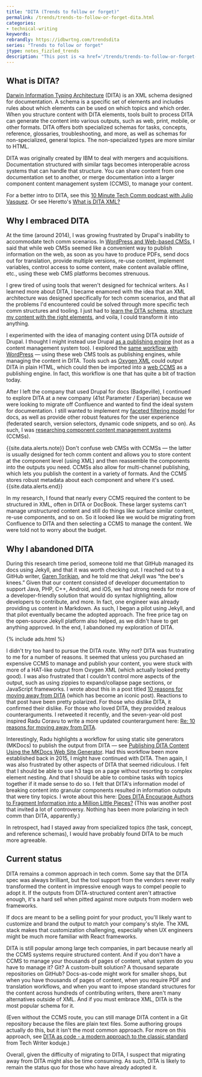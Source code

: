 ```yaml
---
title: "DITA (Trends to follow or forget)"
permalink: /trends/trends-to-follow-or-forget-dita.html
categories:
- technical-writing
keywords:
rebrandly: https://idbwrtng.com/trendsdita
series: "Trends to follow or forget"
jtype: notes_fizzled_trends
description: "This post is <a href='/trends/trends-to-follow-or-forget-intro.html'>part of a series</a> that explores tech comm trends that I've either followed or forgotten, and why. The overall goal is to better understand the reasons that drive trend adoption or abandonment in my personal career. This post focuses on DITA."
---
```


## What is DITA?

[Darwin Information Typing Architecture](https://en.wikipedia.org/wiki/Darwin_Information_Typing_Architecture) (DITA) is an XML schema designed for documentation. A schema is a specific set of elements and includes rules about which elements can be used on which topics and which order. When you structure content with DITA elements, tools built to process DITA can generate the content into various outputs, such as web, print, mobile, or other formats. DITA offers both specialized schemas for tasks, concepts, reference, glossaries, troubleshooting, and more, as well as schemas for non-specialized, general topics. The non-specialized types are more similar to HTML.

DITA was originally created by IBM to deal with mergers and acquisitions. Documentation structured with similar tags becomes interoperable across systems that can handle that structure. You can share content from one documentation set to another, or merge documentation into a larger component content management system (CCMS), to manage your content.

For a better intro to DITA, see this [10 Minute Tech Comm podcast with Julio Vasquez](https://podcasts.apple.com/us/podcast/julio-vazquez-on-dita-and-the-technical-work/id920575683?i=1000545300075). Or see Heretto's [What is DITA XML?](https://heretto.com/what-is-dita-xml/)

## Why I embraced DITA

At the time (around 2014), I was growing frustrated by Drupal's inability to accommodate tech comm scenarios. In [WordPress and Web-based CMSs](/trends/trends-to-follow-or-forget-wordpress.html), I said that while web CMSs seemed like a convenient way to publish information on the web, as soon as you have to produce PDFs, send docs out for translation, provide multiple versions, re-use content, implement variables, control access to some content, make content available offline, etc., using these web CMS platforms becomes strenuous.

I grew tired of using tools that weren't designed for technical writers. As I learned more about DITA, I became enamored with the idea that an XML architecture was designed specifically for tech comm scenarios, and that all the problems I'd encountered could be solved through more specific tech comm structures and tooling. I just had to [learn the DITA schema](/ditaqrg/), [structure my content with the right elements](https://everypageispageone.com/2012/07/28/the-tyranny-of-the-terrible-troika-rethinking-concept-task-and-reference/), and voila, I could transform it into anything.

I experimented with the idea of managing content using DITA _outside_ of Drupal. I thought I might instead use Drupal [as a publishing engine](https://blog.oxygenxml.com/topics/publishing_dita_content_using_a_markdown_static_web_site_generator.html) (not as a content management system too). I explored the [same workflow with WordPress](/2013/01/21/how-to-import-webhelp-from-a-help-authoring-tool-into-wordpress/) &mdash; using these web CMS tools as publishing engines, while managing the content in DITA. Tools such as [Oxygen XML](/learnapidoc/pubapis_oxygenxml.html) could output DITA in plain HTML, which could then be imported into a [web CCMS](/trends/trends-to-follow-or-forget-wordpress.html) as a publishing engine. In fact, this workflow is one that has quite a bit of traction today.

After I left the company that used Drupal for docs (Badgeville), I continued to explore DITA at a new company (41st Parameter / Experian) because we were looking to migrate off Confluence and wanted to find the ideal system for documentation. I still wanted to implement my [faceted filtering model](/trends/trends-to-follow-or-forget-faceted-filtering.html) for docs, as well as provide other robust features for the user experience (federated search, version selectors, dynamic code snippets, and so on). As such, I was [researching component content management systems](/2016/02/12/the-only-big-systems-manage-xml-and-dita/) (CCMSs).

{{site.data.alerts.note}}
Don't confuse web CMSs with CCMSs &mdash; the latter is usually designed for tech comm content and allows you to store content at the component level (using XML) and then reassemble the components into the outputs you need. CCMSs also allow for multi-channel publishing, which lets you publish the content in a variety of formats. And the CCMS stores robust metadata about each component and where it's used.{{site.data.alerts.end}}

In my research, I found that nearly every CCMS required the content to be structured in XML, often in DITA or DocBook. These larger systems can't manage unstructured content and still do things like surface similar content, re-use components, and so on. So it looked like we would be migrating from Confluence to DITA and then selecting a CCMS to manage the content. We were told not to worry about the budget.

## Why I abandoned DITA

During this research time period, someone told me that GitHub managed its docs using Jekyll, and that it was worth checking out. I reached out to a GitHub writer, [Garen Torikian](https://github.com/gjtorikian), and he told me that Jekyll was “the bee's knees.” Given that our content consisted of developer documentation to support Java, PHP, C++, Android, and iOS, we had strong needs for more of a developer-friendly solution that would do syntax highlighting, allow developers to contribute, and more. In fact, one engineer was already providing us content in Markdown. As such, I began a pilot using Jekyll, and that pilot eventually became the adopted approach. The free price tag on the open-source Jekyll platform also helped, as we didn't have to get anything approved. In the end, I abandoned my exploration of DITA.

{% include ads.html %}

I didn't try too hard to pursue the DITA route. Why not? DITA was frustrating to me for a number of reasons. It seemed that unless you purchased an expensive CCMS to manage and publish your content, you were stuck with more of a HAT-like output from Oxygen XML (which actually looked pretty good). I was also frustrated that I couldn't control more aspects of the output, such as using zippies to expand/collapse page sections, or JavaScript frameworks. I wrote about this in a post titled [10 reasons for moving away from DITA](/2015/01/28/10-reasons-for-moving-away-from-dita/) (which has become an iconic post). Reactions to that post have been pretty polarized. For those who dislike DITA, it confirmed their dislike. For those who loved DITA, they provided zealous counterarguments. I retweeted it recently, and the seven-year-old post inspired Radu Coravu to write a more updated counterargument here: [Re: 10 reasons for moving away from DITA](https://blog.oxygenxml.com/topics/re_10_reasons_for_moving_away_from_dita.html).

Interestingly, Radu highlights a workflow for using static site generators (MKDocs) to publish the output from DITA &mdash; see [Publishing DITA Content Using the MKDocs Web Site Generator](https://blog.oxygenxml.com/topics/publishing_dita_content_using_a_markdown_static_web_site_generator.html). Had this workflow been more established back in 2015, I might have continued with DITA. Then again, I was also frustrated by other aspects of DITA that seemed ridiculous. I felt that I should be able to use h3 tags on a page without resorting to complex element nesting. And that I should be able to combine tasks with topics together if it made sense to do so. I felt that DITA's information model of breaking content into granular components resulted in information outputs that were tiny topics. I wrote about this here: [Does DITA Encourage Authors to Fragment Information into a Million Little Pieces?](/2013/04/22/does-dita-encourage-authors-to-fragment-information-into-a-million-little-pieces/) (This was another post that invited a lot of controversy. Nothing has been more polarizing in tech comm than DITA, apparently.)

In retrospect, had I stayed away from specialized topics (the task, concept, and reference schemas), I would have probably found DITA to be much more agreeable.

## Current status

DITA remains a common approach in tech comm. Some say that the DITA spec was always brilliant, but the tool support from the vendors never really transformed the content in impressive enough ways to compel people to adopt it. If the outputs from DITA-structured content aren't attractive enough, it's a hard sell when pitted against more outputs from modern web frameworks.

If docs are meant to be a selling point for your product, you'll likely want to customize and brand the output to match your company's style. The XML stack makes that customization challenging, especially when UX engineers might be much more familiar with React frameworks.

DITA is still popular among large tech companies, in part because nearly all the CCMS systems require structured content. And if you don't have a CCMS to manage your thousands of pages of content, what system do you have to manage it? Git? A custom-built solution? A thousand separate repositories on GitHub? Docs-as-code might work for smaller shops, but when you have thousands of pages of content, when you require PDF and translation workflows, and when you want to impose standard structures for the content across hundreds of contributing writers, there aren't many alternatives outside of XML. And if you must embrace XML, DITA is the most popular schema for it.

(Even without the CCMS route, you can still manage DITA content in a Git repository because the files are plain text files. Some authoring groups actually do this, but it isn't the most common approach. For more on this approach, see [DITA as code - a modern approach to the classic standard](https://techwriterkoduje.pl/dita-as-code) from Tech Writer koduje.)

Overall, given the difficulty of migrating to DITA, I suspect that migrating away from DITA might also be time consuming. As such, DITA is likely to remain the status quo for those who have already adopted it.
